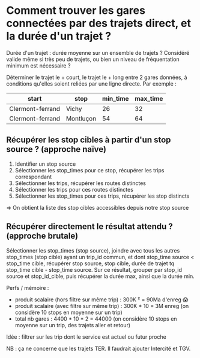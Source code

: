 # Comment trouver les gares connectées par des trajets direct, et la durée d'un trajet ?

Durée d'un trajet : durée moyenne sur un ensemble de trajets ? Considéré valide même si très peu de trajets, ou bien un niveau de fréquentation minimum est nécessaire ?

Déterminer le trajet le + court, le trajet le + long entre 2 gares données, à conditions qu'elles soient reliées par une ligne directe. Par exemple :

| start | stop | min_time | max_time |
|---|---|---|---|
| Clermont-ferrand | Vichy | 26 | 32 |
| Clermont-ferrand | Montluçon | 54 | 64 |

## Récupérer les stop cibles à partir d'un stop source ? (approche naïve)

1. Identifier un stop source
1. Sélectionner les stop_times pour ce stop, récupérer les trips correspondant
1. Sélectionner les trips, récupérer les routes distinctes
1. Sélectionner les trips pour ces routes distinctes
1. Sélectionner les stop_times pour ces trips, récupérer les stop distincts

=> On obtient la liste des stop cibles accessibles depuis notre stop source

## Récupérer directement le résultat attendu ? (approche brutale)

Sélectionner les stop_times (stop source), joindre avec tous les autres stop_times (stop cible) ayant un trip_id commun, et dont stop_time source < stop_time cible, récupérer stop source, stop cible, durée de trajet tq stop_time cible - stop_time source. Sur ce résultat, grouper par stop_id source et stop_id_cible, puis récupérer la durée max, ainsi que la durée min. 


Perfs / mémoire : 
* produit scalaire (hors filtre sur même trip) : 300K ² = 90Ma d'enreg 😱
* produit scalaire (avec filtre sur même trip) : 300K * 10 = 3M enreg (on considère 10 stops en moyenne sur un trip)
* total nb gares : 4400 * 10 * 2 = 44000 (on considère 10 stops en moyenne sur un trip, des trajets aller et retour)

Idée : filtrer sur les trip dont le service est actuel ou futur proche

NB : ça ne concerne que les trajets TER. Il faudrait ajouter Intercité et TGV.